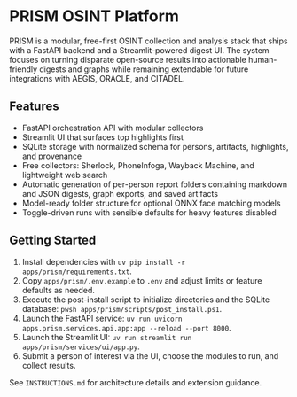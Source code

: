 # PRISM OSINT Platform

PRISM is a modular, free-first OSINT collection and analysis stack that ships with a FastAPI backend and a Streamlit-powered digest UI. The system focuses on turning disparate open-source results into actionable human-friendly digests and graphs while remaining extendable for future integrations with AEGIS, ORACLE, and CITADEL.

## Features

- FastAPI orchestration API with modular collectors
- Streamlit UI that surfaces top highlights first
- SQLite storage with normalized schema for persons, artifacts, highlights, and provenance
- Free collectors: Sherlock, PhoneInfoga, Wayback Machine, and lightweight web search
- Automatic generation of per-person report folders containing markdown and JSON digests, graph exports, and saved artifacts
- Model-ready folder structure for optional ONNX face matching models
- Toggle-driven runs with sensible defaults for heavy features disabled

## Getting Started

1. Install dependencies with `uv pip install -r apps/prism/requirements.txt`.
2. Copy `apps/prism/.env.example` to `.env` and adjust limits or feature defaults as needed.
3. Execute the post-install script to initialize directories and the SQLite database: `pwsh apps/prism/scripts/post_install.ps1`.
4. Launch the FastAPI service: `uv run uvicorn apps.prism.services.api.app:app --reload --port 8000`.
5. Launch the Streamlit UI: `uv run streamlit run apps/prism/services/ui/app.py`.
6. Submit a person of interest via the UI, choose the modules to run, and collect results.

See `INSTRUCTIONS.md` for architecture details and extension guidance.
